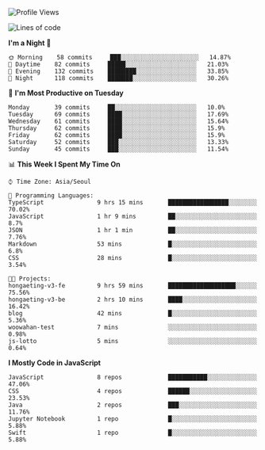 <!--START_SECTION:waka-->
![Profile Views](http://img.shields.io/badge/Profile%20Views-1-blue)

![Lines of code](https://img.shields.io/badge/From%20Hello%20World%20I%27ve%20Written-92505%20lines%20of%20code-blue)

**I'm a Night 🦉** 

```text
🌞 Morning    58 commits     ███░░░░░░░░░░░░░░░░░░░░░░   14.87% 
🌆 Daytime    82 commits     █████░░░░░░░░░░░░░░░░░░░░   21.03% 
🌃 Evening    132 commits    ████████░░░░░░░░░░░░░░░░░   33.85% 
🌙 Night      118 commits    ███████░░░░░░░░░░░░░░░░░░   30.26%

```
📅 **I'm Most Productive on Tuesday** 

```text
Monday       39 commits     ██░░░░░░░░░░░░░░░░░░░░░░░   10.0% 
Tuesday      69 commits     ████░░░░░░░░░░░░░░░░░░░░░   17.69% 
Wednesday    61 commits     ████░░░░░░░░░░░░░░░░░░░░░   15.64% 
Thursday     62 commits     ████░░░░░░░░░░░░░░░░░░░░░   15.9% 
Friday       62 commits     ████░░░░░░░░░░░░░░░░░░░░░   15.9% 
Saturday     52 commits     ███░░░░░░░░░░░░░░░░░░░░░░   13.33% 
Sunday       45 commits     ███░░░░░░░░░░░░░░░░░░░░░░   11.54%

```


📊 **This Week I Spent My Time On** 

```text
⌚︎ Time Zone: Asia/Seoul

💬 Programming Languages: 
TypeScript               9 hrs 15 mins       █████████████████░░░░░░░░   70.02% 
JavaScript               1 hr 9 mins         ██░░░░░░░░░░░░░░░░░░░░░░░   8.7% 
JSON                     1 hr 1 min          ██░░░░░░░░░░░░░░░░░░░░░░░   7.76% 
Markdown                 53 mins             █░░░░░░░░░░░░░░░░░░░░░░░░   6.8% 
CSS                      28 mins             █░░░░░░░░░░░░░░░░░░░░░░░░   3.54%

🐱‍💻 Projects: 
hongaeting-v3-fe         9 hrs 59 mins       ███████████████████░░░░░░   75.56% 
hongaeting-v3-be         2 hrs 10 mins       ████░░░░░░░░░░░░░░░░░░░░░   16.42% 
blog                     42 mins             █░░░░░░░░░░░░░░░░░░░░░░░░   5.36% 
woowahan-test            7 mins              ░░░░░░░░░░░░░░░░░░░░░░░░░   0.98% 
js-lotto                 5 mins              ░░░░░░░░░░░░░░░░░░░░░░░░░   0.64%

```

**I Mostly Code in JavaScript** 

```text
JavaScript               8 repos             ███████████░░░░░░░░░░░░░░   47.06% 
CSS                      4 repos             ██████░░░░░░░░░░░░░░░░░░░   23.53% 
Java                     2 repos             ███░░░░░░░░░░░░░░░░░░░░░░   11.76% 
Jupyter Notebook         1 repo              █░░░░░░░░░░░░░░░░░░░░░░░░   5.88% 
Swift                    1 repo              █░░░░░░░░░░░░░░░░░░░░░░░░   5.88%

```



<!--END_SECTION:waka-->
